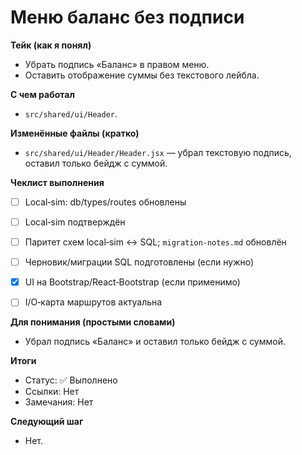 # Меню баланс без подписи


**Тейк (как я понял)**
- Убрать подпись «Баланс» в правом меню.
- Оставить отображение суммы без текстового лейбла.


**С чем работал**
- `src/shared/ui/Header`.


**Изменённые файлы (кратко)**
- `src/shared/ui/Header/Header.jsx` — убрал текстовую подпись, оставил только бейдж с суммой.


**Чеклист выполнения**
- [ ] Local‑sim: db/types/routes обновлены
- [ ] Local‑sim подтверждён
- [ ] Паритет схем local‑sim ↔ SQL; `migration-notes.md` обновлён
- [ ] Черновик/миграции SQL подготовлены (если нужно)
- [x] UI на Bootstrap/React‑Bootstrap (если применимо)
- [ ] I/O‑карта маршрутов актуальна


**Для понимания (простыми словами)**
- Убрал подпись «Баланс» и оставил только бейдж с суммой.


**Итоги**
- Статус: ✅ Выполнено
- Ссылки: Нет
- Замечания: Нет


**Следующий шаг**
- Нет.
